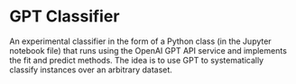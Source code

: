 # GPT Classifier
An experimental classifier in the form of a Python class (in the Jupyter notebook file) that runs using the OpenAI GPT API service and implements the fit and predict methods. The idea is to use GPT to systematically classify instances over an arbitrary dataset.
